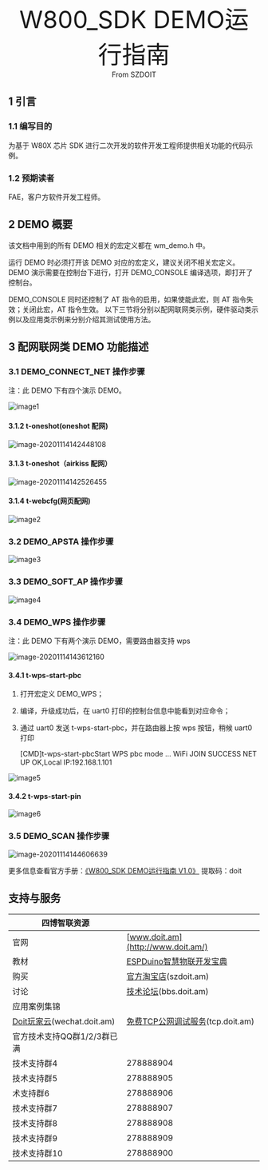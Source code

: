 <center><font size=10> W800_SDK DEMO运行指南 </center></font>
<center> From SZDOIT</center>

## 1 引言

### 1.1 编写目的

为基于 W80X 芯片 SDK 进行二次开发的软件开发工程师提供相关功能的代码示例。

### 1.2 预期读者

FAE，客户方软件开发工程师。

## 2 DEMO 概要

该文档中用到的所有 DEMO 相关的宏定义都在 wm_demo.h 中。

运行 DEMO 时必须打开该 DEMO 对应的宏定义，建议关闭不相关宏定义。DEMO 演示需要在控制台下进行，打开 DEMO_CONSOLE 编译选项，即打开了控制台。

DEMO_CONSOLE 同时还控制了 AT 指令的启用，如果使能此宏，则 AT 指令失效；关闭此宏，AT 指令生效。
以下三节将分别以配网联网类示例，硬件驱动类示例以及应用类示例来分别介绍其测试使用方法。

## 3 配网联网类 DEMO 功能描述

### 3.1 DEMO_CONNECT_NET 操作步骤

注：此 DEMO 下有四个演示 DEMO。

![image1](image1.png)

#### 3.1.2 t-oneshot(oneshot 配网)

![image-20201114142448108](image-20201114142448108.png)

#### 3.1.3 t-oneshot（airkiss 配网）

![image-20201114142526455](image-20201114142526455.png)

#### 3.1.4 t-webcfg(网页配网)

![image2](image2.png)

### 3.2 DEMO_APSTA 操作步骤

![image3](image3.png)

### 3.3 DEMO_SOFT_AP 操作步骤

![image4](image4.png)

### 3.4 DEMO_WPS 操作步骤

注：此 DEMO 下有两个演示 DEMO，需要路由器支持 wps

![image-20201114143612160](image-20201114143612160.png)

#### 3.4.1 t-wps-start-pbc

1. 打开宏定义 DEMO_WPS；

2. 编译，升级成功后，在 uart0 打印的控制台信息中能看到对应命令；

3. 通过 uart0 发送 t-wps-start-pbc，并在路由器上按 wps 按钮，稍候 uart0 打印

   [CMD]t-wps-start-pbcStart WPS pbc mode ...
   WiFi JOIN SUCCESS
   NET UP OK,Local IP:192.168.1.101

![image5](image5.png)

#### 3.4.2 t-wps-start-pin

![image6](image6.png)

### 3.5 DEMO_SCAN 操作步骤

![image-20201114144606639](image-20201114144606639.png)

更多信息查看官方手册：[《W800_SDK DEMO运行指南 V1.0》](https://pan.baidu.com/s/1tFu_JmflZBWa5k-hKUP6JA) 提取码：doit 


## 支持与服务

| 四博智联资源                                        |                                                              |
| --------------------------------------------------- | ------------------------------------------------------------ |
| 官网                                                | [www.doit.am](http://www.doit.am/)                           |
| 教材                                                | [ESPDuino智慧物联开发宝典](https://item.taobao.com/item.htm?spm=a1z10.3-c.w4002-7420449993.9.Bgp1Ll&id=520583000610) |
| 购买                                                | [官方淘宝店](https://szdoit.taobao.com/)(szdoit.am)          |
| 讨论                                                | [技术论坛](http://bbs.doit.am/forum.php)(bbs.doit.am)        |
| 应用案例集锦                                        |                                                              |
| [Doit玩家云](http://wechat.doit.am)(wechat.doit.am) | [免费TCP公网调试服务](http://tcp.doit.am)(tcp.doit.am)       |
| 官方技术支持QQ群1/2/3群已满                         |                                                              |
| 技术支持群4                                         | 278888904                                                    |
| 技术支持群5                                         | 278888905                                                    |
| 术支持群6                                           | 278888906                                                    |
| 技术支持群7                                         | 278888907                                                    |
| 技术支持群8                                         | 278888908                                                    |
| 技术支持群9                                         | 278888909                                                    |
| 技术支持群10                                        | 278888900                                                    |